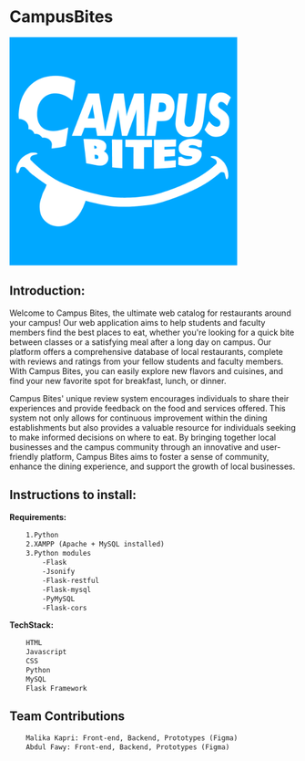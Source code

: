 # CampusBites


<img src="frontend/images/campusbites.png" alt="Alt text" width="400"/>

## Introduction:


Welcome to Campus Bites, the ultimate web catalog for restaurants around your campus! Our web application aims to help students and faculty members find the best places to eat, whether you're looking for a quick bite between classes or a satisfying meal after a long day on campus. Our platform offers a comprehensive database of local restaurants, complete with reviews and ratings from your fellow students and faculty members. With Campus Bites, you can easily explore new flavors and cuisines, and find your new favorite spot for breakfast, lunch, or dinner.

Campus Bites' unique review system encourages individuals to share their experiences and provide feedback on the food and services offered. This system not only allows for continuous improvement within the dining establishments but also provides a valuable resource for individuals seeking to make informed decisions on where to eat. By bringing together local businesses and the campus community through an innovative and user-friendly platform, Campus Bites aims to foster a sense of community, enhance the dining experience, and support the growth of local businesses.



## Instructions to install:
**Requirements:** <br>

````
    1.Python 
    2.XAMPP (Apache + MySQL installed) 
    3.Python modules 
        -Flask 
        -Jsonify 
        -Flask-restful 
        -Flask-mysql 
        -PyMySQL 
        -Flask-cors 
````

**TechStack:** <br>

````
    HTML
    Javascript
    CSS
    Python
    MySQL
    Flask Framework
````

## Team Contributions

````
    Malika Kapri: Front-end, Backend, Prototypes (Figma)
    Abdul Fawy: Front-end, Backend, Prototypes (Figma)
````
